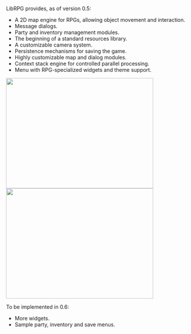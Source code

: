 <p>LibRPG provides, as of version 0.5:</p>

<p><ul>
<li>A 2D map engine for RPGs, allowing object movement and interaction.</li>
<li>Message dialogs.</li>
<li>Party and inventory management modules.</li>
<li>The beginning of a standard resources library.</li>
<li>A customizable camera system.</li>
<li>Persistence mechanisms for saving the game.</li>
<li>Highly customizable map and dialog modules.</li>
<li>Context stack engine for controlled parallel processing.</li>
<li>Menu with RPG-specialized widgets and theme support.</li>
</ul></p>

<img src='http://librpg.appspot.com/html/_images/ss.png' width='400' height='300'>
<img src='http://librpg.appspot.com/html/_images/ss2.png' width='400' height='300'>

<p>To be implemented in 0.6:</p>

<p><ul>
<li>More widgets.</li>
<li>Sample party, inventory and save menus.</li>
</ul></p>